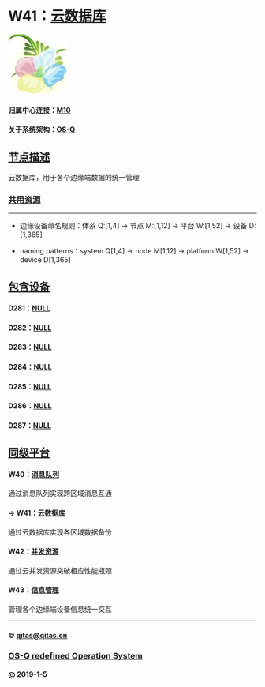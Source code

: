 ﻿# W41：[云数据库](https://github.com/OS-Q/W40) 

[![sites](OS-Q/OS-Q.png)](http://www.OS-Q.com)

#### 归属中心连接：[M10](https://github.com/OS-Q/M10)

#### 关于系统架构：[OS-Q](https://github.com/OS-Q/OS-Q)

## [节点描述](https://github.com/OS-Q/W41/wiki) 

云数据库，用于各个边缘端数据的统一管理

### [共用资源](OS-Q/)


---

- 边缘设备命名规则：体系 Q:[1,4] -> 节点 M:[1,12] -> 平台 W:[1,52] -> 设备 D:[1,365]

- naming patterns：system Q[1,4] -> node M[1,12] -> platform W[1,52] -> device D[1,365]

## [包含设备](https://github.com/OS-Q/W41/wiki) 

#### D281：[NULL](https://github.com/OS-Q/D281)



#### D282：[NULL](https://github.com/OS-Q/D282)



#### D283：[NULL](https://github.com/OS-Q/D283)



#### D284：[NULL](https://github.com/OS-Q/D284)



#### D285：[NULL](https://github.com/OS-Q/D285)



#### D286：[NULL](https://github.com/OS-Q/D286)


#### D287：[NULL](https://github.com/OS-Q/D287)


## [同级平台](https://github.com/OS-Q/M10/wiki) 

#### W40：[消息队列](https://github.com/OS-Q/W40)

通过消息队列实现跨区域消息互通

#### -> W41：[云数据库](https://github.com/OS-Q/W41)

通过云数据库实现各区域数据备份

#### W42：[并发资源](https://github.com/OS-Q/W42)

通过云并发资源突破相应性能瓶颈

#### W43：[信息管理](https://github.com/OS-Q/W43)

管理各个边缘端设备信息统一交互


---

####  © qitas@qitas.cn
###  [OS-Q redefined Operation System](http://www.OS-Q.com)
####  @ 2019-1-5
